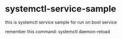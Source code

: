 # systemctl-service-sample
this is systemctl service sample for run on boot service


remember this command:
systemctl daemon-reload
